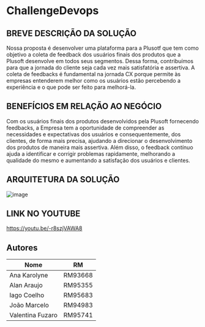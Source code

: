 # ChallengeDevops

## BREVE DESCRIÇÃO DA SOLUÇÃO

Nossa proposta é desenvolver uma plataforma para a Plusotf que tem como objetivo a coleta de feedback dos usuários finais dos produtos que a Plusoft desenvolve em todos seus segmentos. Dessa forma, contribuímos para que a jornada do cliente seja cada vez mais satisfatória e assertiva. A coleta de feedbacks é fundamental na jornada CX porque permite às empresas entenderem melhor como os usuários estão percebendo a experiência e o que pode ser feito para melhorá-la. 

## BENEFÍCIOS EM RELAÇÃO AO NEGÓCIO

Com os usuários finais dos produtos desenvolvidos pela Plusoft fornecendo feedbacks, a Empresa tem a oportunidade de compreender as necessidades e expectativas dos usuários e consequentemente, dos clientes, de forma mais precisa, ajudando a direcionar o desenvolvimento dos produtos de maneira mais assertiva. Além disso, o feedback contínuo ajuda a identificar e corrigir problemas rapidamente, melhorando a qualidade do mesmo e aumentando a satisfação dos usuários e clientes.

 ## ARQUITETURA DA SOLUÇÃO

![image](https://github.com/AnaKarolyne/ChallengeDevops/assets/100178048/d6dd3e38-520c-42c0-b361-06e3f9b66cb0)

## LINK NO YOUTUBE
https://youtu.be/-r8szjVAWA8

## Autores
| Nome               | RM     |
| ------------------ | ------ |
| Ana Karolyne       | RM93668    |
| Alan Araujo        | RM95355    |
| Iago Coelho        | RM95683    |
| João Marcelo       | RM94983    |
| Valentina Fuzaro   | RM95741    |
